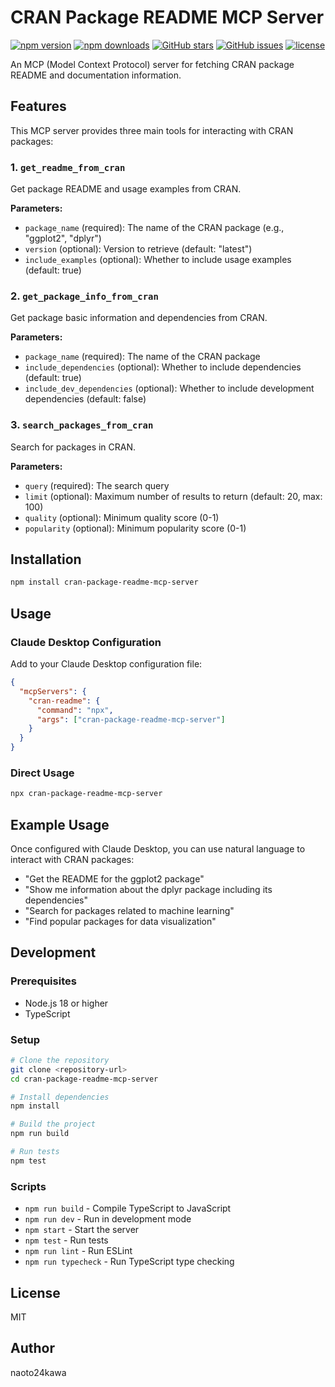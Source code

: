 # CRAN Package README MCP Server

[![npm version](https://img.shields.io/npm/v/cran-package-readme-mcp-server)](https://www.npmjs.com/package/cran-package-readme-mcp-server)
[![npm downloads](https://img.shields.io/npm/dm/cran-package-readme-mcp-server)](https://www.npmjs.com/package/cran-package-readme-mcp-server)
[![GitHub stars](https://img.shields.io/github/stars/naoto24kawa/cran-package-readme-mcp-server)](https://github.com/naoto24kawa/cran-package-readme-mcp-server)
[![GitHub issues](https://img.shields.io/github/issues/naoto24kawa/cran-package-readme-mcp-server)](https://github.com/naoto24kawa/cran-package-readme-mcp-server/issues)
[![license](https://img.shields.io/npm/l/cran-package-readme-mcp-server)](https://github.com/naoto24kawa/cran-package-readme-mcp-server/blob/main/LICENSE)

An MCP (Model Context Protocol) server for fetching CRAN package README and documentation information.

## Features

This MCP server provides three main tools for interacting with CRAN packages:

### 1. `get_readme_from_cran`
Get package README and usage examples from CRAN.

**Parameters:**
- `package_name` (required): The name of the CRAN package (e.g., "ggplot2", "dplyr")
- `version` (optional): Version to retrieve (default: "latest")
- `include_examples` (optional): Whether to include usage examples (default: true)

### 2. `get_package_info_from_cran`
Get package basic information and dependencies from CRAN.

**Parameters:**
- `package_name` (required): The name of the CRAN package
- `include_dependencies` (optional): Whether to include dependencies (default: true)
- `include_dev_dependencies` (optional): Whether to include development dependencies (default: false)

### 3. `search_packages_from_cran`
Search for packages in CRAN.

**Parameters:**
- `query` (required): The search query
- `limit` (optional): Maximum number of results to return (default: 20, max: 100)
- `quality` (optional): Minimum quality score (0-1)
- `popularity` (optional): Minimum popularity score (0-1)

## Installation

```bash
npm install cran-package-readme-mcp-server
```

## Usage

### Claude Desktop Configuration

Add to your Claude Desktop configuration file:

```json
{
  "mcpServers": {
    "cran-readme": {
      "command": "npx",
      "args": ["cran-package-readme-mcp-server"]
    }
  }
}
```

### Direct Usage

```bash
npx cran-package-readme-mcp-server
```

## Example Usage

Once configured with Claude Desktop, you can use natural language to interact with CRAN packages:

- "Get the README for the ggplot2 package"
- "Show me information about the dplyr package including its dependencies"
- "Search for packages related to machine learning"
- "Find popular packages for data visualization"

## Development

### Prerequisites

- Node.js 18 or higher
- TypeScript

### Setup

```bash
# Clone the repository
git clone <repository-url>
cd cran-package-readme-mcp-server

# Install dependencies
npm install

# Build the project
npm run build

# Run tests
npm test
```

### Scripts

- `npm run build` - Compile TypeScript to JavaScript
- `npm run dev` - Run in development mode
- `npm start` - Start the server
- `npm test` - Run tests
- `npm run lint` - Run ESLint
- `npm run typecheck` - Run TypeScript type checking

## License

MIT

## Author

naoto24kawa